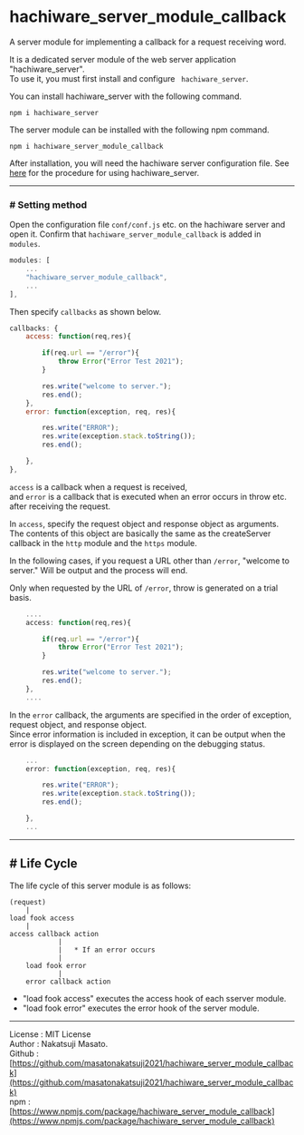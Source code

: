 # hachiware_server_module_callback

A server module for implementing a callback for a request receiving word.

It is a dedicated server module of the web server application "hachiware_server".  
To use it, you must first install and configure `` hachiware_server``.

You can install hachiware_server with the following command.

```
npm i hachiware_server
```

The server module can be installed with the following npm command.

```
npm i hachiware_server_module_callback
```

After installation, you will need the hachiware server configuration file.
See [here](https://github.com/masatonakatsuji2021/hachiware_server) for the procedure for using hachiware_server.

---

### # Setting method

Open the configuration file ``conf/conf.js`` etc. on the hachiware server and open it.
Confirm that ``hachiware_server_module_callback`` is added in `` modules``.

```javascript
modules: [
    ...
    "hachiware_server_module_callback",
    ...
],
```

Then specify ``callbacks`` as shown below.

```javascript
callbacks: {
    access: function(req,res){

		if(req.url == "/error"){
			throw Error("Error Test 2021");
		}

		res.write("welcome to server.");
		res.end();
	},
	error: function(exception, req, res){

		res.write("ERROR");
		res.write(exception.stack.toString());
		res.end();

	},
},
```

``access`` is a callback when a request is received,   
and ``error`` is a callback that is executed when an error occurs in throw etc. after receiving the request.

In ``access``, specify the request object and response object as arguments.  
The contents of this object are basically the same as the createServer callback in the ``http`` module and the ``https`` module.

In the following cases, if you request a URL other than ``/error``, "welcome to server." Will be output and the process will end.

Only when requested by the URL of ``/error``, throw is generated on a trial basis.

```javascript
    ....
    access: function(req,res){

		if(req.url == "/error"){
			throw Error("Error Test 2021");
		}

		res.write("welcome to server.");
		res.end();
	},
    ....
```

In the ``error`` callback, the arguments are specified in the order of exception, request object, and response object.  
Since error information is included in exception, it can be output when the error is displayed on the screen depending on the debugging status.

```javascript
    ...
	error: function(exception, req, res){

		res.write("ERROR");
		res.write(exception.stack.toString());
		res.end();

	},
    ...
```

---

## # Life Cycle

The life cycle of this server module is as follows:

```code
(request)
    |
load fook access
    |
access callback action
            |
            |   * If an error occurs
            |
    load fook error
            |
    error callback action
```

* "load fook access" executes the access hook of each sserver module.  
* "load fook error" executes the error hook of the server module.

---

License : MIT License  
Author : Nakatsuji Masato.  
Github : [https://github.com/masatonakatsuji2021/hachiware_server_module_callback](https://github.com/masatonakatsuji2021/hachiware_server_module_callback)  
npm : [https://www.npmjs.com/package/hachiware_server_module_callback](https://www.npmjs.com/package/hachiware_server_module_callback)
